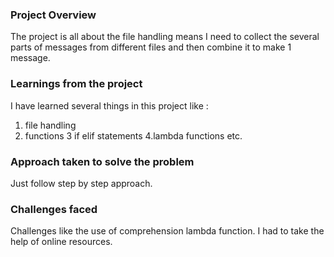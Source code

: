 ### Project Overview

 The project is all about the file handling means I need to collect the several parts of messages from different files and then combine it to make 1 message.


### Learnings from the project

 I have learned several things in this project like :
1. file handling
2. functions
3 if elif statements
4.lambda functions 
etc.


### Approach taken to solve the problem

 Just follow step by step approach.


### Challenges faced

 Challenges like the use of comprehension lambda function. I had to take the help of online resources. 


